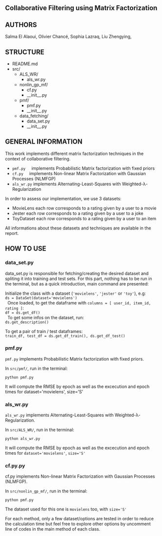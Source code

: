 
 Collaborative Filtering using Matrix Factorization
 --------------------------------------------------


AUTHORS
-------

Salma El Alaoui,
Olivier Chancé,
Sophia Lazraq,
Liu Zhengying,

STRUCTURE
---------

- README.md 
- src/ 
 	- ALS_WR/
 		- als_wr.py
 	- nonlin_gp_mf/
 		- cf.py
 		- \_\_init\_\_.py
 	- pmf/
 		- pmf.py
 		- \_\_init\_\_.py
 	- data_fetching/
 		- data_set.py
 		- \_\_init\_\_.py

GENERAL INFORMATION
-------------------

This work implements different matrix factorization techniques in the context 
of collaborative filtering. 

- `pmf.py`     implements Probabilistic Matrix factorization with fixed priors
- `cf.py`      implements Non-linear Matrix Factorization with Gaussian Processes (NLMFGP)
- `als_wr.py`  implements Alternating-Least-Squares with Weighted-λ-Regularization

In order to assess our implementation, we use 3 datasets:
- MovieLens  each row corresponds to a rating given by a user to a movie
- Jester     each row corresponds to a rating given by a user to a joke
- ToyDataset each row corresponds to a rating given by a user to an item

All informations about these datasets and techniques are available in the report.

HOW TO USE
----------

### data_set.py
data_set.py is responsible for fetching/creating the desired dataset and spliting it into
training and test sets.
For this part, nothing has to be run in the terminal, but as a quick introduction, main command
are presented:

Initialize the class with a dataset (`'movielens'`, `'jester'` or `'toy'`), e.g:  
`ds = DataSet(dataset='movielens')`  
  
Once loaded, to get the dataframe with `columns = [ user_id, item_id, rating ]`:  
`df = ds.get_df()`  
  
To get some infos on the dataset, run:  
`ds.get_description()`  
  
To get a pair of train / test dataframes:  
`train_df, test_df = ds.get_df_train(), ds.get_df_test()`
  
### pmf.py
`pmf.py` implements Probabilistic Matrix factorization with fixed priors.

In `src/pmf/`, run in the terminal:
```
python pmf.py
```

It will compute the RMSE by epoch as well as the excecution and epoch times
for dataset='movielens', size='S'

### als_wr.py
`als_wr.py` implements Alternating-Least-Squares with Weighted-λ-Regularization.

In `src/ALS_WR/`, run in the terminal:
```
python als_wr.py
```

It will compute the RMSE by epoch as well as the excecution and epoch times
for `dataset='movielens'`, `size='S'`

### cf.py.py
cf.py implements Non-linear Matrix Factorization with Gaussian Processes (NLMFGP).

In `src/nonlin_gp_mf/`, run in the terminal:
```
python pmf.py
```

The dataset used for this one is `movielens` too, with `size='S'`

For each method, only a few dataset/options are tested in order to reduce the calculation time
but feel free to explore other options by uncomment line of codes in the main method of
each class.

